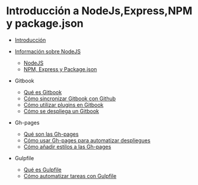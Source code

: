 # Introducción a NodeJs,Express,NPM y package.json

* [Introducción](README.md)
* [Información sobre NodeJS](NodeJS/README.md)
    * [NodeJS](NodeJS/nodejs.md)
    * [NPM, Express y Package.json](NodeJS/npm_express_json.md)

* Gitbook
  * [Qué es Gitbook](Gitbook/.md)
  * [Cómo sincronizar Gitbook con Github](Gitbook/.md)
  * [Cómo utilizar plugins en Gitbook](Gitbook/.md)
  * [Cómo se despliega un Gitbook](Gitbook/.md)

* Gh-pages
  * [Qué son las Gh-pages](Gh-page/.md)
  * [Cómo usar Gh-pages para automatizar despliegues](Gh-page/.md)
  * [Cómo añadir estilos a las Gh-pages](Gh-page/.md)

* Gulpfile
  * [Qué es Gulpfile](Gulpfile/.md)
  * [Cómo automatizar tareas con Gulpfile](Gulpfile/.md)